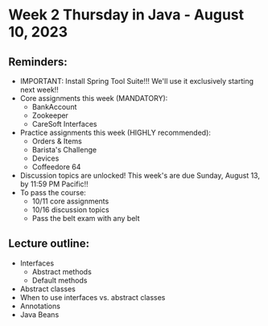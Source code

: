 # Week 2 Thursday in Java - August 10, 2023

## Reminders:
- IMPORTANT: Install Spring Tool Suite!!!  We'll use it exclusively starting next week!!
- Core assignments this week (MANDATORY):
    - BankAccount
    - Zookeeper
    - CareSoft Interfaces
- Practice assignments this week (HIGHLY recommended):
    - Orders & Items
    - Barista's Challenge
    - Devices
    - Coffeedore 64
- Discussion topics are unlocked!  This week's are due Sunday, August 13, by 11:59 PM Pacific!!
- To pass the course:
    - 10/11 core assignments
    - 10/16 discussion topics
    - Pass the belt exam with any belt

## Lecture outline:
- Interfaces
    - Abstract methods
    - Default methods
- Abstract classes
- When to use interfaces vs. abstract classes
- Annotations
- Java Beans